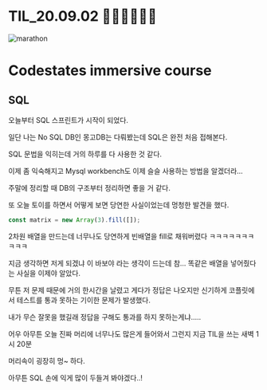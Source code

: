 # TIL_20.09.02 🏃🏽‍♂️🏃🏽‍♂️

<img src="https://media.vlpt.us/images/kdo0129/post/29ca955c-708b-4ed6-8e6d-8384dd9bc755/marathon-3753907_960_720.jpg" alt="marathon" />

# Codestates immersive course

## SQL

오늘부터 SQL 스프린트가 시작이 되었다.

일단 나는 No SQL DB인 몽고DB는 다뤄봤는데 SQL은 완전 처음 접해본다.

SQL 문법을 익히는데 거의 하루를 다 사용한 것 같다.

이제 좀 익숙해지고 Mysql workbench도 이제 슬슬 사용하는 방법을 알겠더라...

주말에 정리할 때 DB의 구조부터 정리하면 좋을 거 같다.

또 오늘 토이를 하면서 어떻게 보면 당연한 사실이었는데 멍청한 발견을 했다.

```js
const matrix = new Array(3).fill([]);
```

2차원 배열을 만드는데 너무나도 당연하게 빈배열을 fill로 채워버렸다 ㅋㅋㅋㅋㅋㅋㅋㅋㅋㅋ

지금 생각하면 저게 되겠냐 이 바보야 라는 생각이 드는데 참... 똑같은 배열을 넣어줬다는 사실을 이제야 알았다.

무튼 저 문제 때문에 거의 한시간을 날렸고 게다가 정답은 나오지만 신기하게 코플릿에서 테스트를 통과 못하는 기이한 문제가 발생했다.

내가 무슨 잘못을 했길래 정답을 구해도 통과를 하지 못하는게냐.....

어우 아무튼 오늘 진짜 머리에 너무나도 많은게 들어와서 그런지 지금 TIL을 쓰는 새벽 1시 20분

머리속이 굉장히 멍~ 하다.

아무튼 SQL 손에 익게 많이 두들겨 봐야겠다..!
